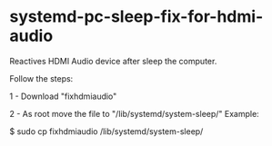 # systemd-pc-sleep-fix-for-hdmi-audio
Reactives HDMI Audio device after sleep the computer.

Follow the steps:

1 - Download "fixhdmiaudio"

2 - As root move the file to "/lib/systemd/system-sleep/"
Example:

$ sudo cp fixhdmiaudio /lib/systemd/system-sleep/

